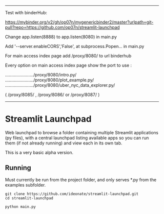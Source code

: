 -------------------------------------------------------------------------------------------------

Test with binderHub:

https://mybinder.org/v2/gh/op07n/mygenericbinder2/master?urlpath=git-pull?repo=https://github.com/op07n/streamlit-launchpad

Change   app.listen(8888) to   app.listen(8080)  in  main.py

Add  '--server.enableCORS','False',    at  subprocess.Popen...   in main.py

For main access index page add /proxy/8080/  to url binderhub

Every option on main access index page show the port to use :

......................./proxy/8080/intro.py/
......................./proxy/8080/plot_example.py/
......................./proxy/8080/uber_nyc_data_explorer.py/

( /proxy/8085/  ,   /proxy/8086/  or  /proxy/8087/ )

-------------------------------------------------------------------------------------------------











# Streamlit Launchpad

Web launchpad to browse a folder containing multiple Streamlit applications (py files), with a central launchpad listing available apps so you can run them (if not already running) and view each in its own tab.

This is a very basic alpha version.

## Running

Must currently be run from the project folder, and only serves *.py from the examples subfolder.

```
git clone https://github.com/ideonate/streamlit-launchpad.git
cd streamlit-launchpad

python main.py
```

